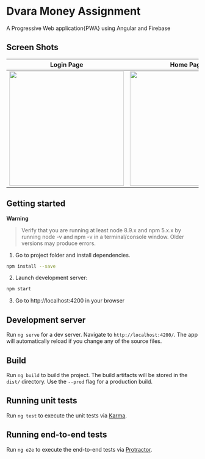# Dvara Money Assignment
A Progressive Web application{PWA} using Angular and Firebase

## Screen Shots
| Login Page | Home Page |
| -------|--------------|
| <img src="https://user-images.githubusercontent.com/31235491/130825929-d3743b00-8565-4d1f-b824-87e7f7d415a2.png" width="300"> | <img src="https://user-images.githubusercontent.com/31235491/130825914-c70665df-106d-4530-8a4a-59a1e0f496c3.png" width="300"> |

## Getting started

**Warning**

> Verify that you are running at least node 8.9.x and npm 5.x.x by running node -v and npm -v in a terminal/console window. Older versions may produce errors.

1. Go to project folder and install dependencies.
 ```bash
 npm install --save
 ```

2. Launch development server:
 ```bash
 npm start
 ```
3. Go to http://localhost:4200 in your browser

## Development server

Run `ng serve` for a dev server. Navigate to `http://localhost:4200/`. The app will automatically reload if you change any of the source files.

## Build

Run `ng build` to build the project. The build artifacts will be stored in the `dist/` directory. Use the `--prod` flag for a production build.

## Running unit tests

Run `ng test` to execute the unit tests via [Karma](https://karma-runner.github.io).

## Running end-to-end tests

Run `ng e2e` to execute the end-to-end tests via [Protractor](http://www.protractortest.org/).

